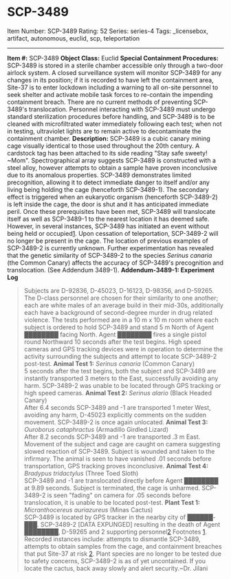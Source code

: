 # SCP-3489
Item Number: SCP-3489
Rating: 52
Series: series-4
Tags: _licensebox, artifact, autonomous, euclid, scp, teleportation

---

**Item #:** SCP-3489
**Object Class:** Euclid
**Special Containment Procedures:** SCP-3489 is stored in a sterile chamber accessible only through a two-door airlock system. A closed surveillance system will monitor SCP-3489 for any changes in its position; if it is recorded to have left the containment area, Site-37 is to enter lockdown including a warning to all on-site personnel to seek shelter and activate mobile task forces to re-contain the impending containment breach. There are no current methods of preventing SCP-3489's translocation.
Personnel interacting with SCP-3489 must undergo standard sterilization procedures before handling, and SCP-3489 is to be cleaned with microfiltrated water immediately following each test; when not in testing, ultraviolet lights are to remain active to decontaminate the containment chamber.
**Description:** SCP-3489 is a cubic canary mining cage visually identical to those used throughout the 20th century. A cardstock tag has been attached to its side reading "Stay safe sweety! ~Mom".
Spectrographical array suggests SCP-3489 is constructed with a steel alloy, however attempts to obtain a sample have proven inconclusive due to its anomalous properties.
SCP-3489 demonstrates limited precognition, allowing it to detect immediate danger to itself and/or any living being holding the cage (henceforth SCP-3489-1). The secondary effect is triggered when an eukaryotic organism (henceforth SCP-3489-2) is left inside the cage, the door is shut and it has anticipated immediate peril. Once these prerequisites have been met, SCP-3489 will translocate itself as well as SCP-3489-1 to the nearest location it has deemed safe. However, in several instances, SCP-3489 has initiated an event without being held or occupied[1](javascript:;). Upon cessation of teleportation, SCP-3489-2 will no longer be present in the cage. The location of previous examples of SCP-3489-2 is currently unknown. Further experimentation has revealed that the genetic similarity of SCP-3489-2 to the species _Serinus canaria_ (the Common Canary) affects the accuracy of SCP-3489's precognition and translocation. (See Addendum 3489-1).
**Addendum-3489-1: Experiment Log**
> Subjects are D-92836, D-45023, D-16123, D-98356, and D-59265. The D-class personnel are chosen for their similarity to one another; each are white males of an average build in their mid-30s, additionally each have a background of second-degree murder in drug related violence. The tests performed are in a 10 m x 10 m room where each subject is ordered to hold SCP-3489 and stand 5 m North of Agent ████████ facing North. Agent ████████ fires a single pistol round Northward 10 seconds after the test begins. High speed cameras and GPS tracking devices were in operation to determine the activity surrounding the subjects and attempt to locate SCP-3489-2 post-test.
> **Animal Test 1:** _Serinus canaria_ (Common Canary)  
>  5 seconds after the test begins, both the subject and SCP-3489 are instantly transported 3 meters to the East, successfully avoiding any harm. SCP-3489-2 was unable to be located through GPS tracking or high speed cameras.
> **Animal Test 2:** _Serinus alario_ (Black Headed Canary)  
>  After 6.4 seconds SCP-3489 and -1 are transported 1 meter West, avoiding any harm, D-45023 explicitly comments on the sudden movement. SCP-3489-2 is once again unlocated.
> **Animal Test 3:** _Ouroborus cataphractus_ (Armadillo Girdled Lizard)  
>  After 8.2 seconds SCP-3489 and -1 are transported .3 m East. Movement of the subject and cage are caught on camera suggesting slowed reaction of SCP-3489. Subject is wounded and taken to the infirmary. The animal is seen to have vanished .01 seconds before transportation, GPS tracking proves inconclusive.
> **Animal Test 4:** _Bradypus tridactylus_ (Three Toed Sloth)  
>  SCP-3489 and -1 are translocated directly before Agent ████████ at 9.89 seconds. Subject is terminated, the cage is unharmed. SCP-3489-2 is seen "fading" on camera for .05 seconds before translocation, it is unable to be located post-test.
> **Plant Test 1:** _Micranthocereus auriazureus_ (Minas Cactus)  
>  SCP-3489 is located by GPS tracker in the nearby city of ██████-███. SCP-3489-2 [DATA EXPUNGED] resulting in the death of Agent ████████, D-59265 and 2 supporting personnel[2](javascript:;)
Footnotes
[1](javascript:;). Recorded instances include: attempts to dismantle SCP-3489, attempts to obtain samples from the cage, and containment breaches that put Site-37 at risk
[2](javascript:;). Plant species are no longer to be tested due to safety concerns, SCP-3489-2 is as of yet uncontained. If you locate the cactus, back away slowly and alert security.~Dr. Jilani